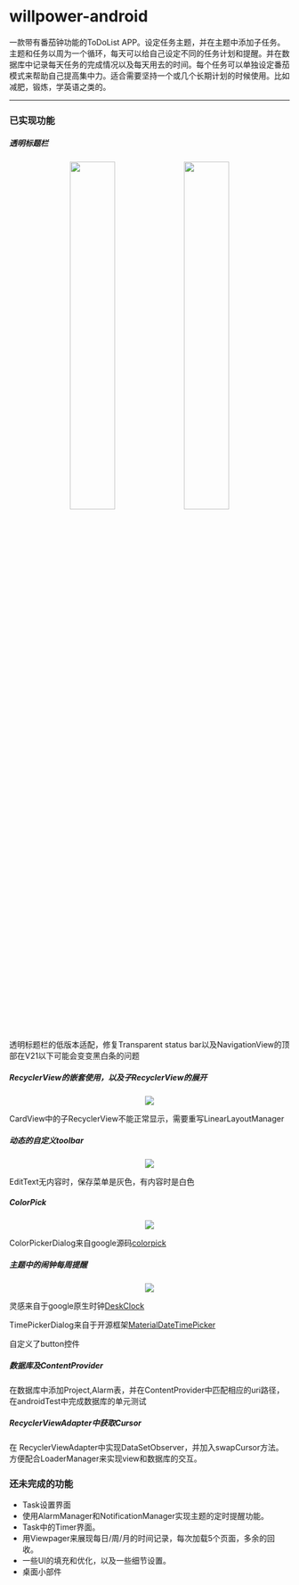 willpower-android
===============

一款带有番茄钟功能的ToDoList APP。设定任务主题，并在主题中添加子任务。主题和任务以周为一个循环，每天可以给自己设定不同的任务计划和提醒。并在数据库中记录每天任务的完成情况以及每天用去的时间。每个任务可以单独设定番茄模式来帮助自己提高集中力。适合需要坚持一个或几个长期计划的时候使用。比如减肥，锻炼，学英语之类的。

---

### 已实现功能

##### 透明标题栏

   <p style="text-align:center">
    <img src="image/transparent status bar1.png" width="40%" />
    <img src="image/transparent status bar2.png" width="40%" />
   </p>
   
透明标题栏的低版本适配，修复Transparent status bar以及NavigationView的顶部在V21以下可能会变变黑白条的问题

##### RecyclerView的嵌套使用，以及子RecyclerView的展开
 
 <p style="text-align:center">
   <img src="image/RecycleView.gif"/>
 </p>

CardView中的子RecyclerView不能正常显示，需要重写LinearLayoutManager

##### 动态的自定义toolbar

 <p style="text-align:center">
  <img src="image/toolbar.gif" /> 
 </p>

EditText无内容时，保存菜单是灰色，有内容时是白色

##### ColorPick

<p style="text-align:center">
   <img src="image/colorpick.gif"/>
</p>

ColorPickerDialog来自google源码<a href="https://android.googlesource.com/platform/frameworks/opt/colorpicker/">colorpick</a>

##### 主题中的闹钟每周提醒

<p style="text-align:center">
   <img src="image/alarmpick.gif"/>
</p>

灵感来自于google原生时钟<a href="https://android.googlesource.com/platform/packages/apps/DeskClock/">DeskClock</a>

TimePickerDialog来自于开源框架<a href="https://github.com/wdullaer/MaterialDateTimePicker">MaterialDateTimePicker</a>

自定义了button控件

##### 数据库及ContentProvider

在数据库中添加Project,Alarm表，并在ContentProvider中匹配相应的uri路径，在androidTest中完成数据库的单元测试

##### RecyclerViewAdapter中获取Cursor

  在 RecyclerViewAdapter中实现DataSetObserver，并加入swapCursor方法。方便配合LoaderManager来实现view和数据库的交互。
  
### 还未完成的功能

- Task设置界面
- 使用AlarmManager和NotificationManager实现主题的定时提醒功能。
- Task中的Timer界面。
- 用Viewpager来展现每日/周/月的时间记录，每次加载5个页面，多余的回收。
- 一些UI的填充和优化，以及一些细节设置。
- 桌面小部件

